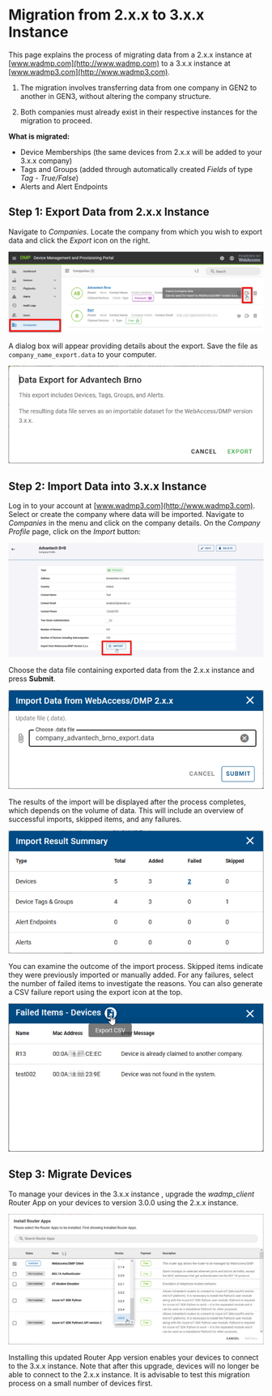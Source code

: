 # Migration from 2.x.x to 3.x.x Instance

This page explains the process of migrating data from a 2.x.x instance at [www.wadmp.com](http://www.wadmp.com) to a 3.x.x instance at [www.wadmp3.com](http://www.wadmp3.com).

1. The migration involves transferring data from one company in GEN2 to another in GEN3, without altering the company structure.

2. Both companies must already exist in their respective instances for the migration to proceed.

**What is migrated:**

- Device Memberships (the same devices from 2.x.x will be added to your 3.x.x company)
- Tags and Groups (added through automatically created _Fields_ of type _Tag - True/False_)
- Alerts and Alert Endpoints

## Step 1: Export Data from 2.x.x Instance

Navigate to _Companies_. Locate the company from which you wish to export data and click the _Export_ icon on the right.

![Gen2Export](../../../gen3/explanations/images/migration-gen2-gen3/gen2-export.png)

A dialog box will appear providing details about the export. Save the file as `company_name_export.data` to your computer.

![Gen2ExportDialog](../../../gen3/explanations/images/migration-gen2-gen3/gen2-export-dialog.png)

## Step 2: Import Data into 3.x.x Instance

Log in to your account at [www.wadmp3.com](http://www.wadmp3.com). Select or create the company where data will be imported. Navigate to _Companies_ in the menu and click on the company details. On the _Company Profile_ page, click on the _Import_ button:

![Gen3Import](../../../gen3/explanations/images/migration-gen2-gen3/gen3-import.png)

Choose the data file containing exported data from the 2.x.x instance and press **Submit**.

![Gen3File](../../../gen3/explanations/images/migration-gen2-gen3/gen3-file.png)

The results of the import will be displayed after the process completes, which depends on the volume of data. This will include an overview of successful imports, skipped items, and any failures.

![Gen3Result](../../../gen3/explanations/images/migration-gen2-gen3/gen3-result.png)

You can examine the outcome of the import process. Skipped items indicate they were previously imported or manually added. For any failures, select the number of failed items to investigate the reasons. You can also generate a CSV failure report using the export icon at the top.

![Gen3DetailCsv](../../../gen3/explanations/images/migration-gen2-gen3/gen3-detail-csv.png)

## Step 3: Migrate Devices

To manage your devices in the 3.x.x instance , upgrade the _wadmp_client_ Router App on your devices to version 3.0.0 using the 2.x.x instance.

![Gen2upgrade](../../../gen3/explanations/images/migration-gen2-gen3/gen2-upgrade-client.png)

Installing this updated Router App version enables your devices to connect to the 3.x.x instance. Note that after this upgrade, devices will no longer be able to connect to the 2.x.x instance. It is advisable to test this migration process on a small number of devices first.
